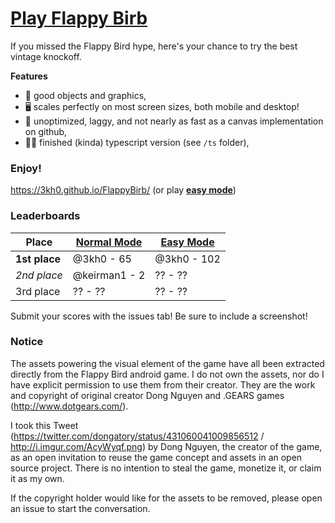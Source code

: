 # [Play Flappy Birb](https://3kh0.github.io/FlappyBirb/)

If you missed the Flappy Bird hype, here's your chance to try the best vintage knockoff.

**Features**

* 🎉 good objects and graphics,
* 🖥 scales perfectly on most screen sizes, both mobile and desktop!
* 💩 unoptimized, laggy, and not nearly as fast as a canvas implementation on github,
* 👷‍♂️ finished (kinda) typescript version (see `/ts` folder),

### Enjoy!

https://3kh0.github.io/FlappyBirb/ (or play [**easy mode**](https://3kh0.github.io/FlappyBirb/?easy))

### Leaderboards
Place | [Normal Mode](https://3kh0.github.io/FlappyBirb) | [Easy Mode](https://3kh0.github.io/FlappyBirb/?easy)
------------- | ------------ | -------------
**1st place** | @3kh0 - 65 | @3kh0 - 102
*2nd place* | @keirman1 - 2 | ?? - ??
3rd place | ?? - ?? | ?? - ??

Submit your scores with the issues tab! Be sure to include a screenshot!

### Notice

The assets powering the visual element of the game have all been extracted directly from the Flappy Bird android game. I do not own the assets, nor do I have explicit permission to use them from their creator. They are the work and copyright of original creator Dong Nguyen and .GEARS games (http://www.dotgears.com/).

I took this Tweet (https://twitter.com/dongatory/status/431060041009856512 / http://i.imgur.com/AcyWyqf.png) by Dong Nguyen, the creator of the game, as an open invitation to reuse the game concept and assets in an open source project. There is no intention to steal the game, monetize it, or claim it as my own.

If the copyright holder would like for the assets to be removed, please open an issue to start the conversation.
